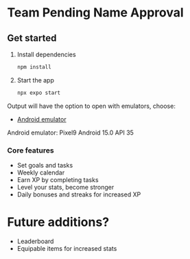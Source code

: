 # Team Pending Name Approval

## Get started

1. Install dependencies

   ```bash
   npm install
   ```

2. Start the app

   ```bash
   npx expo start
   ```

Output will have the option to open with emulators, choose:
- [Android emulator](https://docs.expo.dev/workflow/android-studio-emulator/)

Android emulator: Pixel9 Android 15.0 API 35

### Core features

- Set goals and tasks
- Weekly calendar
- Earn XP by completing tasks
- Level your stats, become stronger
- Daily bonuses and streaks for increased XP

# Future additions?
- Leaderboard
- Equipable items for increased stats
